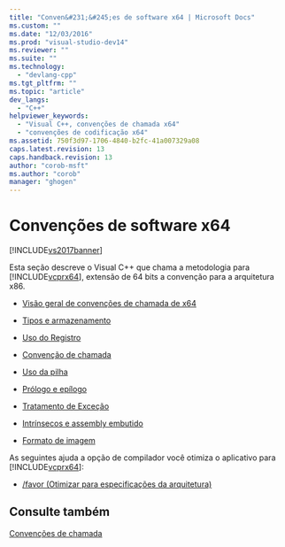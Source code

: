 ```yaml
---
title: "Conven&#231;&#245;es de software x64 | Microsoft Docs"
ms.custom: ""
ms.date: "12/03/2016"
ms.prod: "visual-studio-dev14"
ms.reviewer: ""
ms.suite: ""
ms.technology: 
  - "devlang-cpp"
ms.tgt_pltfrm: ""
ms.topic: "article"
dev_langs: 
  - "C++"
helpviewer_keywords: 
  - "Visual C++, convenções de chamada x64"
  - "convenções de codificação x64"
ms.assetid: 750f3d97-1706-4840-b2fc-41a007329a08
caps.latest.revision: 13
caps.handback.revision: 13
author: "corob-msft"
ms.author: "corob"
manager: "ghogen"
---
```

# Conven&#231;&#245;es de software x64
[!INCLUDE[vs2017banner](../assembler/inline/includes/vs2017banner.md)]

Esta seção descreve o Visual C\+\+ que chama a metodologia para [!INCLUDE[vcprx64](../Token/vcprx64_md.md)], extensão de 64 bits a convenção para a arquitetura x86.  
  
-   [Visão geral de convenções de chamada de x64](../build/overview-of-x64-calling-conventions.md)  
  
-   [Tipos e armazenamento](../build/types-and-storage.md)  
  
-   [Uso do Registro](../build/register-usage.md)  
  
-   [Convenção de chamada](../build/calling-convention.md)  
  
-   [Uso da pilha](../build/stack-usage.md)  
  
-   [Prólogo e epílogo](../build/prolog-and-epilog.md)  
  
-   [Tratamento de Exceção](../cpp/exception-handling-in-visual-cpp.md)  
  
-   [Intrínsecos e assembly embutido](../build/intrinsics-and-inline-assembly.md)  
  
-   [Formato de imagem](../build/image-format.md)  
  
 As seguintes ajuda a opção de compilador você otimiza o aplicativo para [!INCLUDE[vcprx64](../Token/vcprx64_md.md)]:  
  
-   [\/favor \(Otimizar para especificações da arquitetura\)](../build/reference/favor-optimize-for-architecture-specifics.md)  
  
## Consulte também  
 [Convenções de chamada](../Topic/Calling%20Conventions.md)